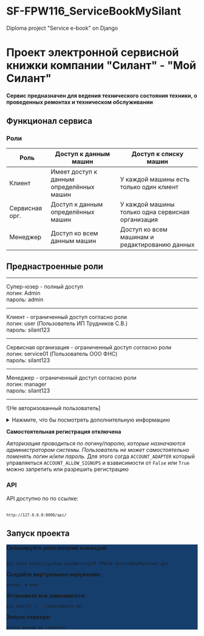 # SF-FPW116_ServiceBookMySilant
Diploma project "Service e-book" on Django 
# Проект электронной сервисной книжки компании "Силант" - "Мой Силант"

<h4>Сервис предназначен для ведения технического состояния техники, о проведенных ремонтах и техническом обслуживании</h4>

<h2>Функционал сервиса</h2>

<h3>Роли</h3>

| **Роль**        | **Доступ к данным машин**                   | **Доступ к списку машин**                        |
|-----------------|---------------------------------------------|--------------------------------------------------|
| Клиент          | Имеет доступ к данным определённых машин    | У каждой машины есть только один клиент          |
| Сервисная орг.  | Доступ к данным определённых машин          | У каждой машины только одна сервисная организация|
| Менеджер        | Доступ ко всем данным машин                 | Доступ ко всем машинам и редактированию данных   |

<h2>Преднастроенные роли</h2>
<hr>
        Супер-юзер - полный доступ <br>
            логин: Admin <br>
            пароль: admin <br>
<hr>
        Клиент - ограниченный доступ согласно роли <br> 
            логин: user (Пользователь ИП Трудников С.В.) <br>
            пароль: silant123 <br>
<hr>
        Сервисная организация - ограниченный доступ согласно роли <br> 
            логин: service01 (Пользователь ООО ФНС) <br>
            пароль: silant123 <br>
<hr>
        Менеджер - ограниченный доступ согласно роли <br> 
            логин: manager <br>
            пароль: silant123 <br>
<hr>

![Не авторизованный пользователь]
<br>
<details>
<summary>Нажмите, что бы посмотреть дополнительную информацию</summary>

*Не зарегистрированные пользователи могут просматривать только список машин с ограниченным выводом информации (доступ только к полям пп.1-10)*
Сортировка данных в полях производиться по умолчанию по дате  

Пользователь без авторизации может получить ограниченную информацию о комплектации машины, введя её заводской номер.Данному типу пользователя доступно поле для ввода заводского номера машины и кнопка поиск. Кнопкой поиск можно отсортировать по заводскому номеру машины

![Не авторизованный пользователь]
</details>

**Самостоятельная регистрация отключена**

*Авторизация проводиться по логину/паролю, которые назначаются администратором системы. Пользователь не может самостоятельно поменять логин и/или пароль.*
Для этого согда `ACCOUNT_ADAPTER` который управляеться `ACCOUNT_ALLOW_SIGNUPS` и взависимости от ``False`` или ``True`` можно запретить или разрешить регистрацию
<br>

<h3>API</h3>

API доступно по по ссылке:<pre><code> `http://127.0.0.0:8000/api/` </code></pre> 

<h2>Запуск проекта</h2>

<div style='background-color:#163E6C'>

**Склонируйте репозиторий командой:** <pre><code> `git clone https://github.com/Warlorg/SF-FPW116_ServiceBookMySilant.git` </code></pre> 

**Создайте виртуальное окружение:** <pre><code>`python -m venv`</code></pre> 

**Установите все зависимости:** <pre><code>`pip install -r .\requirements.txt`</code></pre> 

**Запуск сервера:** <pre><code>`python manage.py runserver`</code></pre> 
</div>
